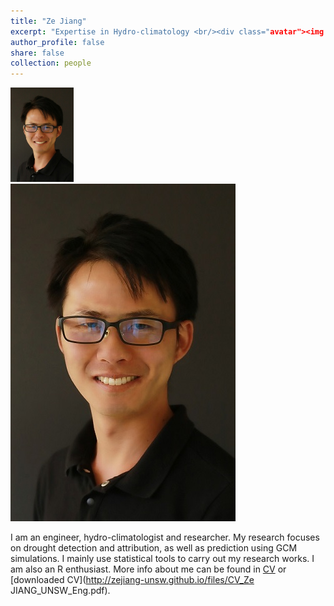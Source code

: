 ```yaml
---
title: "Ze Jiang"
excerpt: "Expertise in Hydro-climatology <br/><div class="avatar"><img src="/images/profile.jpg"></div>"
author_profile: false
share: false
collection: people
---
```


<div><img src='/images/profile.jpg' style='height: 20%; width: 20%; object-fit: contain'/></div>

<img src="/images/profile.jpg" alt="Avatar" class="avatar"/>

I am an engineer, hydro-climatologist and researcher. My research focuses on drought detection and attribution, as well as prediction using GCM simulations. I mainly use statistical tools to carry out my research works. I am also an R enthusiast. 
More info about me can be found in [CV](https://zejiang-unsw.github.io/cv/) or [downloaded CV](http://zejiang-unsw.github.io/files/CV_Ze JIANG_UNSW_Eng.pdf).